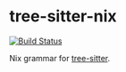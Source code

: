 # tree-sitter-nix

[![Build Status](https://github.com/nix-community/tree-sitter-nix/actions/workflows/nix-github-actions.yml/badge.svg)](https://github.com/nix-community/tree-sitter-nix/actions/workflows/nix-github-actions.yml)

Nix grammar for [tree-sitter](https://github.com/tree-sitter/tree-sitter).

